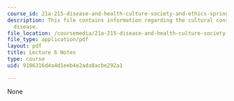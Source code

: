 ```yaml
---
course_id: 21a-215-disease-and-health-culture-society-and-ethics-spring-2012
description: This file contains information regarding the cultural construction of
  disease.
file_location: /coursemedia/21a-215-disease-and-health-culture-society-and-ethics-spring-2012/9106316d4a4d1eeb4e2ada8acbe292a1_MIT21A_215S12_lecture_06.pdf
file_type: application/pdf
layout: pdf
title: Lecture 6 Notes
type: course
uid: 9106316d4a4d1eeb4e2ada8acbe292a1

---
```

None